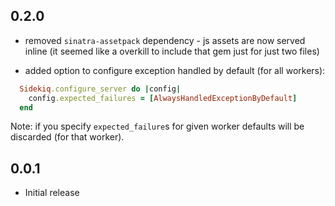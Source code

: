 ## 0.2.0

- removed `sinatra-assetpack` dependency - js assets are now served inline
  (it seemed like a overkill to include that gem just for just two files)

- added option to configure exception handled by default (for all workers):

``` ruby
  Sidekiq.configure_server do |config|
    config.expected_failures = [AlwaysHandledExceptionByDefault]
  end
```

Note: if you specify `expected_failure`s for given worker defaults will be
discarded (for that worker).

## 0.0.1

- Initial release
